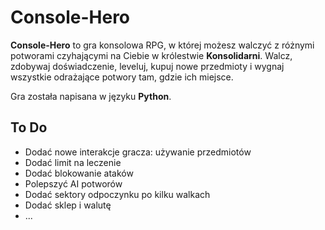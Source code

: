 # Console-Hero

**Console-Hero** to gra konsolowa RPG, w której możesz walczyć z różnymi potworami czyhającymi na Ciebie w królestwie **Konsolidarni**. Walcz, zdobywaj doświadczenie, leveluj, kupuj nowe przedmioty i wygnaj wszystkie odrażające potwory tam, gdzie ich miejsce.

Gra została napisana w języku **Python**.

## To Do
- Dodać nowe interakcje gracza: używanie przedmiotów
- Dodać limit na leczenie
- Dodać blokowanie ataków
- Polepszyć AI potworów
- Dodać sektory odpoczynku po kilku walkach
- Dodać sklep i walutę
- ...
